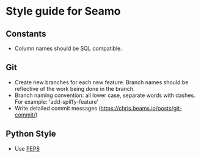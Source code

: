 # Style guide for Seamo

## Constants
- Column names should be SQL compatible. 

## Git
 - Create new branches for each new feature. Branch names should be reflective of the work being done in the branch.
 - Branch naming convention: all lower case, separate words with dashes. For example: 'add-spiffy-feature'
 - Write detailed commit messages (https://chris.beams.io/posts/git-commit/)

## Python Style
 - Use [PEP8](https://www.python.org/dev/peps/pep-0008/?)
